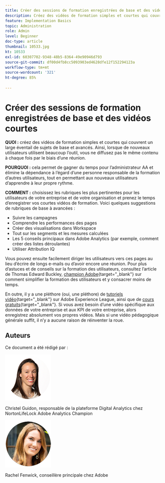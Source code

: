 ```yaml
---
title: Créer des sessions de formation enregistrées de base et des vidéos courtes
description: Créez des vidéos de formation simples et courtes qui couvrent un large éventail de sujets de base et avancés. Ainsi, lorsque de nouveaux utilisateurs utilisent beaucoup l’outil, vous ne diffusez pas le même contenu à chaque fois par le biais d’une réunion.
feature: Implementation Basics
topic: Administration
role: Admin
level: Beginner
doc-type: article
thumbnail: 10533.jpg
kt: 10533
exl-id: 60307702-9348-48b5-8364-49e90946d793
source-git-commit: df00d4fb8cc5093903ed4628dfe12f152294123a
workflow-type: tm+mt
source-wordcount: '321'
ht-degree: 85%

---
```


# Créer des sessions de formation enregistrées de base et des vidéos courtes

**QUOI :** créez des vidéos de formation simples et courtes qui couvrent un large éventail de sujets de base et avancés. Ainsi, lorsque de nouveaux utilisateurs utilisent beaucoup l’outil, vous ne diffusez pas le même contenu à chaque fois par le biais d’une réunion.

**POURQUOI :** cela permet de gagner du temps pour l’administrateur AA et élimine la dépendance à l’égard d’une personne responsable de la formation d’autres utilisateurs, tout en permettant aux nouveaux utilisateurs d’apprendre à leur propre rythme.

**COMMENT :** choisissez les rubriques les plus pertinentes pour les utilisateurs de votre entreprise et de votre organisation et prenez le temps d’enregistrer vos courtes vidéos de formation. Voici quelques suggestions de rubriques de base à avancées :

* Suivre les campagnes
* Comprendre les performances des pages
* Créer des visualisations dans Workspace
* Tout sur les segments et les mesures calculées
* Les 5 conseils principaux dans Adobe Analytics (par exemple, comment créer des listes déroulantes)
* Utiliser Attribution IQ

Vous pouvez ensuite facilement diriger les utilisateurs vers ces pages au lieu d’écrire de longs e-mails ou d’avoir encore une réunion. Pour plus d’astuces et de conseils sur la formation des utilisateurs, consultez l’article de Thomas Edward Buckley, [champion Adobe](https://experienceleague.adobe.com/docs/analytics-learn/tutorials/administration/key-admin-skills/simplify-training-users.html?lang=fr){target="_blank"} sur comment simplifier la formation des utilisateurs et y consacrer moins de temps.

En outre, il y a une pléthore (oui, une pléthore) de [&#x200B; tutoriels vidéo](https://experienceleague.adobe.com/docs/analytics-learn/tutorials/overview.html?lang=fr){target="_blank"} sur Adobe Experience League, ainsi que de [&#x200B; cours gratuits](https://experienceleague.adobe.com/fr?lang=fr#dashboard/learning){target="_blank"}. Si vous avez besoin d’une vidéo spécifique aux données de votre entreprise et aux KPI de votre entreprise, alors enregistrez absolument vos propres vidéos. Mais si une vidéo pédagogique générale suffit, il n’y a aucune raison de réinventer la roue.

## Auteurs

Ce document a été rédigé par :

![Christel Guidon](assets/Christel-Headshot-150.png)

Christel Guidon, responsable de la plateforme Digital Analytics chez NortonLifeLock
Adobe Analytics Champion

![Rachel Fenwick](assets/Rachel-Fenwick-150.png)

Rachel Fenwick, conseillère principale chez Adobe
